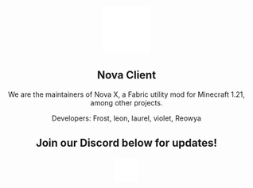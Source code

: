 <div align="center">
  <p>
    <img src="https://raw.githubusercontent.com/novax-client/.github/refs/heads/main/logo.png" alt="Nova Logo" />
  </p>
  
  ## **Nova Client**

  <p>
    We are the maintainers of Nova X, a Fabric utility mod for Minecraft 1.21, among other projects.
  </p>
  <p>
    Developers: Frost, leon, laurel, violet, Reowya
  </p>

  ## **Join our Discord below for updates!**
  
  <a href="https://discord.gg/EhFEShFY3b">
    <img src="https://raw.githubusercontent.com/novax-client/.github/refs/heads/main/discord.png" alt="Discord Server" />
  </a>
</div>
